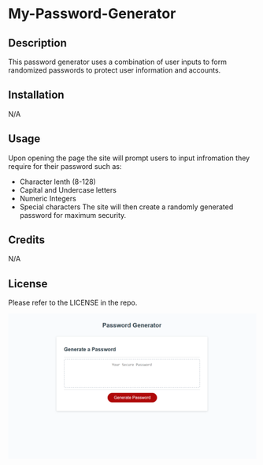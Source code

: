 # My-Password-Generator

## Description
This password generator uses a combination of user inputs to form randomized passwords to protect user information and accounts.

## Installation

N/A

## Usage

Upon opening the page the site will prompt users to input infromation they require for their password such as:
- Character lenth (8-128)
- Capital and Undercase letters
- Numeric Integers
- Special characters
The site will then create a randomly generated password for maximum security.

## Credits

N/A

## License

Please refer to the LICENSE in the repo.

![Simple white page with a red button](./Assets/frontpage.png) 
